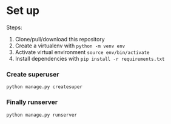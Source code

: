 # Set up

Steps:
1. Clone/pull/download this repository
2. Create a virtualenv with `python -m venv env`
3. Activate virtual environment `source env/bin/activate`
4. Install dependencies with `pip install -r requirements.txt`

### Create superuser
`python manage.py createsuper`

### Finally runserver
`python manage.py runserver`


